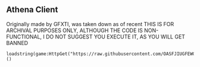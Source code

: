 ## Athena Client
Originally made by GFXTI, was taken down as of recent
THIS IS FOR ARCHIVAL PURPOSES ONLY, ALTHOUGH THE CODE IS NON-FUNCTIONAL, I DO NOT SUGGEST YOU EXECUTE IT, AS YOU WILL GET BANNED

    loadstring(game:HttpGet("https://raw.githubusercontent.com/OASFJIUGFEWG/AthenaClient/main/Main.lua"))()

